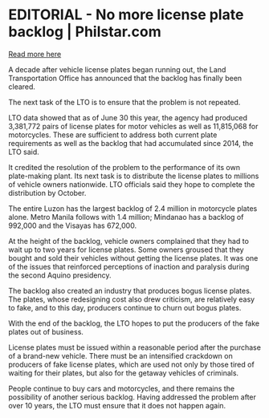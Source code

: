 # EDITORIAL - No more license plate backlog | Philstar.com

[Read more here](https://www.philstar.com/opinion/2025/07/16/2458253/editorial-no-more-license-plate-backlog)

A decade after vehicle license plates began running out, the Land Transportation Office has announced that the backlog has finally been cleared.

The next task of the LTO is to ensure that the problem is not repeated.

LTO data showed that as of June 30 this year, the agency had produced 3,381,772 pairs of license plates for motor vehicles as well as 11,815,068 for motorcycles. These are sufficient to address both current plate requirements as well as the backlog that had accumulated since 2014, the LTO said.

It credited the resolution of the problem to the performance of its own plate-making plant. Its next task is to distribute the license plates to millions of vehicle owners nationwide. LTO officials said they hope to complete the distribution by October.

The entire Luzon has the largest backlog of 2.4 million in motorcycle plates alone. Metro Manila follows with 1.4 million; Mindanao has a backlog of 992,000 and the Visayas has 672,000.

At the height of the backlog, vehicle owners complained that they had to wait up to two years for license plates. Some owners groused that they bought and sold their vehicles without getting the license plates. It was one of the issues that reinforced perceptions of inaction and paralysis during the second Aquino presidency.

The backlog also created an industry that produces bogus license plates. The plates, whose redesigning cost also drew criticism, are relatively easy to fake, and to this day, producers continue to churn out bogus plates.

With the end of the backlog, the LTO hopes to put the producers of the fake plates out of business.

License plates must be issued within a reasonable period after the purchase of a brand-new vehicle. There must be an intensified crackdown on producers of fake license plates, which are used not only by those tired of waiting for their plates, but also for the getaway vehicles of criminals.

People continue to buy cars and motorcycles, and there remains the possibility of another serious backlog. Having addressed the problem after over 10 years, the LTO must ensure that it does not happen again.